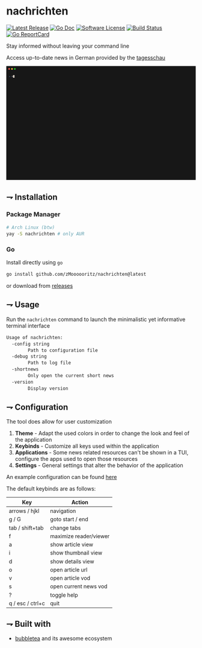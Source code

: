 
nachrichten
======

[![Latest Release](https://img.shields.io/github/release/zMoooooritz/nachrichten.svg?style=for-the-badge)](https://github.com/zMoooooritz/nachrichten/releases)
[![Go Doc](https://img.shields.io/badge/godoc-reference-blue.svg?style=for-the-badge)](https://pkg.go.dev/github.com/zMoooooritz/nachrichten)
[![Software License](https://img.shields.io/badge/license-MIT-blue.svg?style=for-the-badge)](/LICENSE)
[![Build Status](https://img.shields.io/github/actions/workflow/status/zMoooooritz/nachrichten/build.yml?branch=master&style=for-the-badge)](https://github.com/zMoooooritz/nachrichten/actions)
[![Go ReportCard](https://goreportcard.com/badge/github.com/zMoooooritz/nachrichten?style=for-the-badge)](https://goreportcard.com/report/zMoooooritz/nachrichten)

Stay informed without leaving your command line

Access up-to-date news in German provided by the [tagesschau](https://www.tagesschau.de/)

<img alt="Welcome to nachrichten" src="https://github.com/zMoooooritz/nachrichten/blob/media/media/demo.gif" width="800" />

## ⇁ Installation 
### Package Manager
```bash
# Arch Linux (btw)
yay -S nachrichten # only AUR
```

### Go
Install directly using `go`
```bash
go install github.com/zMoooooritz/nachrichten@latest
```
or download from [releases](https://github.com/zMoooooritz/nachrichten/releases)

## ⇁ Usage
Run the `nachrichten` command to launch the minimalistic yet informative terminal interface

```bash
Usage of nachrichten:
  -config string
        Path to configuration file
  -debug string
        Path to log file
  -shortnews
    	Only open the current short news
  -version
    	Display version
```

## ⇁ Configuration
The tool does allow for user customization
1. **Theme** - Adapt the used colors in order to change the look and feel of the application
2. **Keybinds** - Customize all keys used within the application
3. **Applications** - Some news related resources can't be shown in a TUI, configure the apps used to open those resources
4. **Settings** - General settings that alter the behavior of the application

An example configuration can be found [here](https://github.com/zMoooooritz/nachrichten/blob/master/configs/config.yaml)

The default keybinds are as follows:

| Key              | Action                 |
| ---------------- | ---------------------- |
| arrows / hjkl    | navigation             |
| g / G            | goto start / end       |
| tab / shift+tab  | change tabs            |
| f                | maximize reader/viewer |
| a                | show article view      |
| i                | show thumbnail view    |
| d                | show details view      |
| o                | open article url       |
| v                | open article vod       |
| s                | open current news vod  |
| ?                | toggle help            |
| q / esc / ctrl+c | quit                   |

## ⇁ Built with
- [bubbletea](https://github.com/charmbracelet/bubbletea) and its awesome ecosystem

